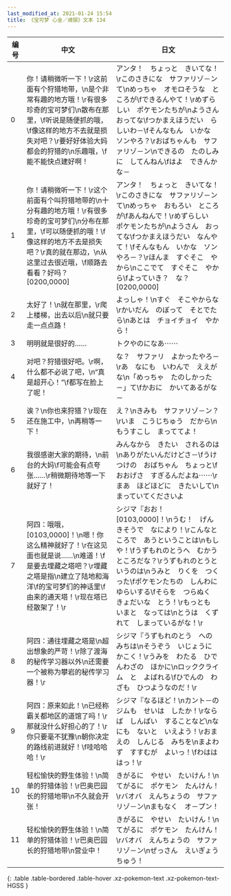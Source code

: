 ```yaml
---
last_modified_at: 2021-01-24 15:54
title: 《宝可梦 心金／魂银》文本 134
---
```

| 编号 | 中文 | 日文 |
| ---- | ---- | ---- |
| 0 | 你！请稍微听一下！\r这前面有个狩猎地带，\n是个非常有趣的地方哦！\r有很多珍奇的宝可梦们\n散布在那里，\f听说是随便抓的哦，\f像这样的地方不去就是损失对吧？\r要好好体验大妈都会的狩猎的\n乐趣哦，\f能不能快点建好啊！ | アンタ！　ちょっと　きいてな！\rこのさきにな　サファリゾ－ンて\nめっちゃ　オモロそうな　ところが\fできるんやて！\rめずらしい　ポケモンたちが\nようさん　おってな\fつかまえほうだい　らしいわ－\fそんなもん　いかな　ソンやろ？\rおばちゃんも　サファリゾ－ン\nできるの　たのしみに　してんねん\fはよ　できんかな－ |
| 1 | 你！请稍微听一下！\r这个前面有个叫狩猎地带的\n十分有趣的地方哦！\r有很多珍奇的宝可梦们\n分布在那里，\f可以随便抓的哦！\f像这样的地方不去是损失吧？\r真的就在那边，\n从这里过去很近哦，\f顺路去看看？好吗？[0200,0000] | アンタ！　ちょっと　きいてな！\rこのさきにな　サファリゾ－ンて\nめっちゃ　おもろい　ところが\fあんねんで！\rめずらしい　ポケモンたちが\nようさん　おってな\fつかまえほうだい　なんやて！\fそんなもん　いかな　ソンやろ－？\rほんま　すぐそこ　やから\nここでて　すぐそこ　やから\fよっていき？　な？[0200,0000] |
| 2 | 太好了！\n就在那里，\r爬上楼梯，出去以后\n就只要走一点点路！ | よっしゃ！\nすぐ　そこやからな\rかいだん　のぼって　そとでたら\nあとは　チョイチョイ　やから！ |
| 3 | 明明就是很好的……　 | トクやのになあ⋯⋯　 |
| 4 | 对吧？狩猎很好吧。\r啊，什么都不必说了吧，\n“真是超开心！”\f都写在脸上了呢！ | な？　サファリ　よかったやろ－\rあ　なにも　いわんで　ええがな\n「めっちゃ　たのしかった－」て\fかおに　かいてあるがな－ |
| 5 | 诶？\n你也来狩猎？\r现在还在施工中，\n再稍等一下！ | え？\nきみも　サファリゾ－ン？\rいま　こうじちゅう　だから\nもうすこし　まっててよ！ |
| 6 | 我很感谢大家的期待，\n前台的大妈\f可能会有点夸张……\r稍微期待地等一下就好了！ | みんなから　きたい　されるのは\nありがたいんだけどさ－\fうけつけの　おばちゃん　ちょっと\fおおげさ　すぎるんだよね⋯⋯\rまあ　ほどほどに　きたいして\nまっていてくださいよ |
| 7 | 阿四：哦哦，[0103,0000]！\n嗯！你这么精神就好了！\r在这见面也就是说……\n难道！\f是要去埋藏之塔吧？\r埋藏之塔是指\n建立了陆地和海洋\f的宝可梦们的神话里\f由来的通天塔！\r现在塔已经散架了！\r | シジマ『おお！　[0103,0000]！\nうむ！　げんきそうで　なにより！\rこんなところで　あうということは\nもしや！\fうずもれのとうへ　むかうところだな？\rうずもれのとうと　いうのは\nうみと　りくを　つくった\fポケモンたちの　しんわに　ゆらいする\fそらを　つらぬく　きょだいな　とう！\rもっとも　いまと　なっては\nとうは　くずれて　しまっているがな！\r |
| 8 | 阿四：通往埋藏之塔是\n超出想象的严苛！\r除了渡海的秘传学习器以外\n还需要一个被称为攀岩的秘传学习器！\r | シジマ『うずもれのとう　への　みちは\nそうぞう　いじょうに　かこく！\rうみを　わたる　ひでんわざの　ほかに\nロッククライム　と　よばれる\fひでんの　わざも　ひつようなのだ！\r |
| 9 | 阿四：原来如此！\n已经称霸关都地区的道馆了吗！\r那就没什么好担心的了！\r你只要毫不犹豫\n朝你决定的路线前进就好！\f哇哈哈哈！\r | シジマ『なるほど！\nカント－の　ジムも　せいは　したか！\rならば　しんぱい　することなど\nなにも　ないと　いえよう！\rおまえの　しんじる　みちを\nまよわず　すすむが　よいっ！\fわはははっ！\r |
| 10 | 轻松愉快的野生体验！\n简单的狩猎体验！\r巴奥巴园长的狩猎地带\n不久就会开张！ | きがるに　やせい　たいけん！\nてがるに　ポケモン　たんけん！\rバオバ　えんちょうの　サファリゾ－ン\nまもなく　オ－プン！ |
| 11 | 轻松愉快的野生体验！\n简单的狩猎体验！\r巴奥巴园长的狩猎地带\n营业中！ | きがるに　やせい　たいけん！\nてがるに　ポケモン　たんけん！\rバオバ　えんちょうの　サファリゾ－ン\nぜっさん　えいぎょうちゅう！ |
{: .table .table-bordered .table-hover .xz-pokemon-text .xz-pokemon-text-HGSS }